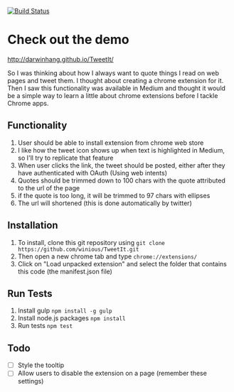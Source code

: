 [![Build Status](https://travis-ci.org/darwinhang/TweetIt.svg?branch=master)](https://travis-ci.org/winious/TweetIt)

# Check out the demo
http://darwinhang.github.io/TweetIt/

So I was thinking about how I always want to quote things I read on web pages and tweet them. I thought about creating a chrome extension for it. Then I saw this functionality was available in Medium and thought it would be a simple way to learn a little about chrome extensions before I tackle Chrome apps.

## Functionality
1. User should be able to install extension from chrome web store
2. I like how the tweet icon shows up when text is highlighted in Medium, so I'll try to replicate that feature
3. When user clicks the link, the tweet should be posted, either after they have authenticated with OAuth (Using web intents)
4. Quotes should be trimmed down to 100 chars with the quote attributed to the url of the page
5. if the quote is too long, it will be trimmed to 97 chars with ellipses 
6. The url will shortened (this is done automatically by twitter)

## Installation 
1. To install, clone this git repository using `git clone https://github.com/winious/TweetIt.git`
2. Then open a new chrome tab and type `chrome://extensions/`
3. Click on "Load unpacked extension" and select the folder that contains this code (the manifest.json file)

## Run Tests
1. Install gulp `npm install -g gulp`
2. Install node.js packages `npm install`
3. Run tests `npm test`

## Todo 
- [ ] Style the tooltip
- [ ] Allow users to disable the extension on a page (remember these settings)
